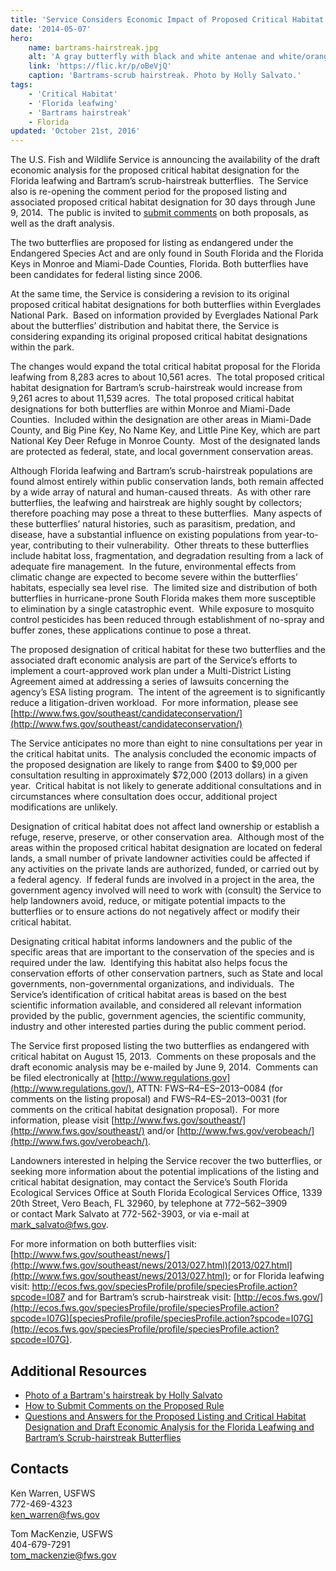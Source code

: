 ```yaml
---
title: 'Service Considers Economic Impact of Proposed Critical Habitat Designations for Florida leafwing and Bartram’s scrub-hairstreak butterflies'
date: '2014-05-07'
hero:
    name: bartrams-hairstreak.jpg
    alt: 'A gray butterfly with black and white antenae and white/orange markings on its wings.'
    link: 'https://flic.kr/p/oBeVjQ'
    caption: 'Bartrams-scrub hairstreak. Photo by Holly Salvato.'
tags:
    - 'Critical Habitat'
    - 'Florida leafwing'
    - 'Bartrams hairstreak'
    - Florida
updated: 'October 21st, 2016'
---
```


The U.S. Fish and Wildlife Service is announcing the availability of the draft economic analysis for the proposed critical habitat designation for the Florida leafwing and Bartram’s scrub-hairstreak butterflies.  The Service also is re-opening the comment period for the proposed listing and associated proposed critical habitat designation for 30 days through June 9, 2014.  The public is invited to [submit comments](http://www.fws.gov/southeast/news/2014/Comment_Instructions_2_Fl_Butterflies.pdf) on both proposals, as well as the draft analysis.

The two butterflies are proposed for listing as endangered under the Endangered Species Act and are only found in South Florida and the Florida Keys in Monroe and Miami-Dade Counties, Florida. Both butterflies have been candidates for federal listing since 2006.

At the same time, the Service is considering a revision to its original proposed critical habitat designations for both butterflies within Everglades National Park.  Based on information provided by Everglades National Park about the butterflies’ distribution and habitat there, the Service is considering expanding its original proposed critical habitat designations within the park.

The changes would expand the total critical habitat proposal for the Florida leafwing from 8,283 acres to about 10,561 acres.  The total proposed critical habitat designation for Bartram’s scrub-hairstreak would increase from 9,261 acres to about 11,539 acres.  The total proposed critical habitat designations for both butterflies are within Monroe and Miami-Dade Counties.  Included within the designation are other areas in Miami-Dade County, and Big Pine Key, No Name Key, and Little Pine Key, which are part National Key Deer Refuge in Monroe County.  Most of the designated lands are protected as federal, state, and local government conservation areas. 

Although Florida leafwing and Bartram’s scrub-hairstreak populations are found almost entirely within public conservation lands, both remain affected by a wide array of natural and human-caused threats.  As with other rare butterflies, the leafwing and hairstreak are highly sought by collectors; therefore poaching may pose a threat to these butterflies.  Many aspects of these butterflies’ natural histories, such as parasitism, predation, and disease, have a substantial influence on existing populations from year-to-year, contributing to their vulnerability.  Other threats to these butterflies include habitat loss, fragmentation, and degradation resulting from a lack of adequate fire management.  In the future, environmental effects from climatic change are expected to become severe within the butterflies’ habitats, especially sea level rise.  The limited size and distribution of both butterflies in hurricane-prone South Florida makes them more susceptible to elimination by a single catastrophic event.  While exposure to mosquito control pesticides has been reduced through establishment of no-spray and buffer zones, these applications continue to pose a threat.

The proposed designation of critical habitat for these two butterflies and the associated draft economic analysis are part of the Service’s efforts to implement a court-approved work plan under a Multi-District Listing Agreement aimed at addressing a series of lawsuits concerning the agency’s ESA listing program.  The intent of the agreement is to significantly reduce a litigation-driven workload.  For more information, please see [http://www.fws.gov/southeast/candidateconservation/](http://www.fws.gov/southeast/candidateconservation/)

The Service anticipates no more than eight to nine consultations per year in the critical habitat units.  The analysis concluded the economic impacts of the proposed designation are likely to range from $400 to $9,000 per consultation resulting in approximately $72,000 (2013 dollars) in a given year.  Critical habitat is not likely to generate additional consultations and in circumstances where consultation does occur, additional project modifications are unlikely.

Designation of critical habitat does not affect land ownership or establish a refuge, reserve, preserve, or other conservation area.  Although most of the areas within the proposed critical habitat designation are located on federal lands, a small number of private landowner activities could be affected if any activities on the private lands are authorized, funded, or carried out by a federal agency.  If federal funds are involved in a project in the area, the government agency involved will need to work with (consult) the Service to help landowners avoid, reduce, or mitigate potential impacts to the butterflies or to ensure actions do not negatively affect or modify their critical habitat.

Designating critical habitat informs landowners and the public of the specific areas that are important to the conservation of the species and is required under the law.  Identifying this habitat also helps focus the conservation efforts of other conservation partners, such as State and local governments, non-governmental organizations, and individuals.  The Service’s identification of critical habitat areas is based on the best scientific information available, and considered all relevant information provided by the public, government agencies, the scientific community, industry and other interested parties during the public comment period.

The Service first proposed listing the two butterflies as endangered with critical habitat on August 15, 2013.  Comments on these proposals and the draft economic analysis may be e-mailed by June 9, 2014.  Comments can be filed electronically at [http://www.regulations.gov](http://www.regulations.gov/), ATTN: FWS–R4–ES–2013–0084 (for comments on the listing proposal) and FWS–R4–ES–2013–0031 (for comments on the critical habitat designation proposal).  For more information, please visit [http://www.fws.gov/southeast/](http://www.fws.gov/southeast/) and/or [http://www.fws.gov/verobeach/](http://www.fws.gov/verobeach/).

Landowners interested in helping the Service recover the two butterflies, or seeking more information about the potential implications of the listing and critical habitat designation, may contact the Service’s South Florida Ecological Services Office at South Florida Ecological Services Office, 1339 20th Street, Vero Beach, FL 32960, by telephone at 772–562–3909 or contact Mark Salvato at 772-562-3903, or via e-mail at [mark_salvato@fws.gov](mailto:mark_salvato@fws.gov).

For more information on both butterflies visit: [http://www.fws.gov/southeast/news/](http://www.fws.gov/southeast/news/2013/027.html)[2013/027.html](http://www.fws.gov/southeast/news/2013/027.html); or for Florida leafwing visit: [h](ecos.fws.gov/speciesProfile/profile/speciesProfile.action?spcode=I087)[ttp://ecos.fws.gov/speciesProfile/profile/](http://ecos.fws.gov/speciesProfile/profile/speciesProfile.action?spcode=I087)[speciesProfile.action?spcode=I087](http://ecos.fws.gov/speciesProfile/profile/speciesProfile.action?spcode=I087) and for Bartram’s scrub-hairstreak visit: [http://ecos.fws.gov/](http://ecos.fws.gov/speciesProfile/profile/speciesProfile.action?spcode=I07G)[speciesProfile/profile/speciesProfile.action?spcode=I07G](http://ecos.fws.gov/speciesProfile/profile/speciesProfile.action?spcode=I07G).

## Additional Resources

- [Photo of a Bartram's hairstreak by Holly Salvato](http://www.fws.gov/southeast/images/Bartram'sScrubHairstreak(Holly%20Salvato)-.jpg)
- [How to Submit Comments on the Proposed Rule](http://www.fws.gov/southeast/news/2014/Comment_Instructions_2_Fl_Butterflies.pdf)
- [Questions and Answers for the Proposed Listing and Critical Habitat Designation and Draft Economic Analysis for the Florida Leafwing and Bartram’s Scrub-hairstreak Butterflies](http://www.fws.gov/southeast/news/2014/QandA_2_Fl_butterflies.pdf)

## Contacts

Ken Warren, USFWS  
772-469-4323  
[ken_warren@fws.gov](mailto:ken_warren@fws.gov)

Tom MacKenzie, USFWS  
404-679-7291  
[tom_mackenzie@fws.gov](mailto:tom_mackenzie@fws.gov)
